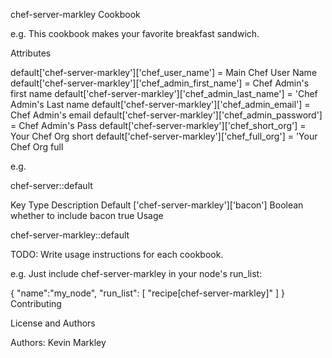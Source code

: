 chef-server-markley Cookbook



e.g. This cookbook makes your favorite breakfast sandwich.



Attributes

default['chef-server-markley']['chef_user_name'] = Main Chef User Name
default['chef-server-markley']['chef_admin_first_name'] = Chef Admin's first name
default['chef-server-markley']['chef_admin_last_name'] = 'Chef Admin's Last name
default['chef-server-markley']['chef_admin_email'] = Chef Admin's email
default['chef-server-markley']['chef_admin_password'] = Chef Admin's Pass
default['chef-server-markley']['chef_short_org'] = Your Chef Org short
default['chef-server-markley']['chef_full_org'] = 'Your Chef Org full

e.g.

chef-server::default

Key	Type	Description	Default
['chef-server-markley']['bacon']	Boolean	whether to include bacon	true
Usage

chef-server-markley::default

TODO: Write usage instructions for each cookbook.

e.g. Just include chef-server-markley in your node's run_list:

{
  "name":"my_node",
  "run_list": [
    "recipe[chef-server-markley]"
  ]
}
Contributing


License and Authors

Authors: Kevin Markley